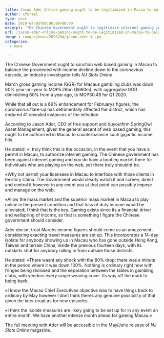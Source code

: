 ```yaml
---
title: Jason Ader Online gaming ought to be legitimized in Macau to balance income drop
author: xforeal 
type: post
date: 2020-04-03T00:00:00+00:00
excerpt: 'The Chinese Government ought to legitimize internet gaming in Macau to counterbalance the proceeded with income decline down to the coronavirus flare-up, an industry investigator tells NJ Slots Online '
url: /jason-ader-online-gaming-ought-to-be-legitimized-in-macau-to-balance-income-drop/
image : images/news/2020/04/jason-ader-4.jpg
categories:
  - news

---
```

The Chinese Government ought to sanction web based gaming in Macau to balance the proceeded with income decline down to the coronavirus episode, an industry investigator tells _NJ Slots Online_ . 

March gross gaming income (GGR) for Macaus gambling clubs was down 80&percnt; year-on-year to MOP5.26bn ($660m), with aggregated GGR diminishing 60&percnt; from a year ago, to MOP30.49 for Q1 2020. 

While that all out is a 69&percnt; enhancement for Februarys figures, the coronavirus flare-up has detrimentally affected the district, which has endured 41 revealed instances of the infection. 

According to Jason Ader, CEO of free support and buyoutfirm SpringOwl Asset Management, given the general ascent of web based gaming, this ought to be authorized in Macau to counterbalance such gigantic income hits. 

He stated: &#171;I truly think this is the occasion, in the event that you have a permit in Macau, to authorize internet gaming. The Chinese government has been against internet gaming and you do have a bootleg market there for individuals who are playing on the web, yet there truly shouldnt be. 

&#171;Why not permit your licensees in Macau to interface with those clients in territory China. The Government would clearly watch it and screen, direct and control it however in any event you at that point can possibly impose and manage on the web. 

&#171;Allow the mass market and the superior mass market in Macau to play online in the present condition and that loss of duty income would be alleviated; I think that is the key. Gaming exists since its a financial driver and wellspring of income, so that is something I figure the Chinese government should consider. 

Ader doesnt trust Marchs income figures should come as an amazement, considering exacting travel measures are set up. This incorporates a 14-day isolate for anybody showing up in Macau who has gone outside Hong Kong, Taiwan and terrain China, inside the previous fourteen days, with its outskirts shut for anybody rolling in from outside those districts. 

He stated: &#171;There wasnt any shock with the 80&percnt; drop; there was a minute in the period where it was down 100&percnt;. Nothing is ordinary right now with fringes being reclosed and the separation between the tables in gambling clubs, with vendors every single wearing cover. Its way off the mark to being back. 

&#171;I know the Macau Chief Executives objective was to have things back to ordinary by May however I dont think theres any genuine possibility of that given the later erupt as for new episodes. 

&#171;I think the isolate measures are likely going to be set up for in any event an entire month. We have another intense month ahead for gaming Macau.&#187; 

The full meeting with Ader will be accessible in the May/June release of _NJ Slots Online_ magazine.